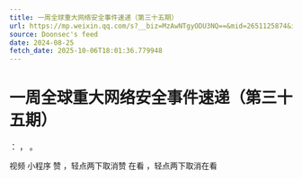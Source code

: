 ```yaml
---
title: 一周全球重大网络安全事件速递（第三十五期）
url: https://mp.weixin.qq.com/s?__biz=MzAwNTgyODU3NQ==&mid=2651125874&idx=1&sn=a2a9dfffdfdce0f44b2a31887758c857
source: Doonsec's feed
date: 2024-08-25
fetch_date: 2025-10-06T18:01:36.779948
---
```


# 一周全球重大网络安全事件速递（第三十五期）

：
，
。

视频
小程序
赞
，轻点两下取消赞
在看
，轻点两下取消在看